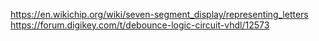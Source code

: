 
https://en.wikichip.org/wiki/seven-segment_display/representing_letters
https://forum.digikey.com/t/debounce-logic-circuit-vhdl/12573

